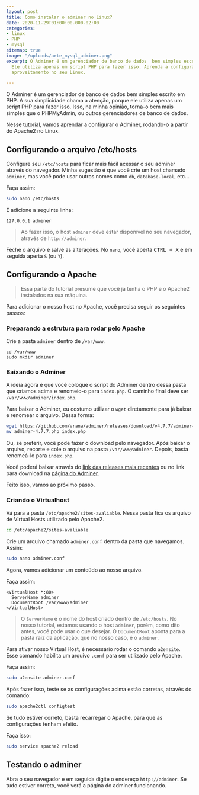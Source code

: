 ```yaml
---
layout: post
title: Como instalar o adminer no Linux?
date: 2020-11-29T01:00:00.000-02:00
categories:
- linux
- PHP
- mysql
sitemap: true
image: "/uploads/arte_mysql_adminer.png"
excerpt: O Adminer é um gerenciador de banco de dados  bem simples escrito em PHP.
  Ele utiliza apenas um script PHP para fazer isso. Aprenda a configurá-lo para melhor
  aproveitamento no seu Linux.

---
```

O Adminer é um gerenciador de banco de dados bem simples escrito em PHP. A sua simplicidade chama a atenção, porque ele utiliza apenas um script PHP para fazer isso. Isso, na minha opinião, torna-o bem mais simples que o PHPMyAdmin, ou outros gerenciadores de banco de dados.

Nesse tutorial, vamos aprendar a configurar o Adminer, rodando-o a partir do Apache2 no Linux.

## Configurando o arquivo /etc/hosts

Configure seu `/etc/hosts` para ficar mais fácil acessar o seu adminer através do navegador. Minha sugestão é que você crie um host chamado `adminer`, mas você pode usar outros nomes como `db`, `database.local`, etc...

Faça assim:

```bash
sudo nano /etc/hosts
```

E adicione a seguinte linha:

```nano
127.0.0.1 adminer
```

> Ao fazer isso, o host `adminer` deve estar disponível no seu navegador, através de `http://adminer`.

Feche o arquivo e salve as alterações. No `nano`, você aperta <kbd>CTRL + X</kbd> e em seguida aperta `S` (ou `Y`).

## Configurando o Apache

> Essa parte do tutorial presume que você já tenha o PHP e o Apache2 instalados na sua máquina.

Para adicionar o nosso host no Apache, você precisa seguir os seguintes passos:

### Preparando a estrutura para rodar pelo Apache

Crie a pasta `adminer` dentro de `/var/www`.

    cd /var/www
    sudo mkdir adminer

### Baixando o Adminer

A ideia agora é que você coloque o script do Adminer dentro dessa pasta que criamos acima e renomeio-o para `index.php`. O caminho final deve ser `/var/www/adminer/index.php`.

Para baixar o Adminer, eu costumo utilizar o `wget` diretamente para já baixar e renomear o arquivo. Dessa forma:

```bash
wget https://github.com/vrana/adminer/releases/download/v4.7.7/adminer-4.7.7.php
mv adminer-4.7.7.php index.php
```

Ou, se preferir, você pode fazer o download pelo navegador. Após baixar o arquivo, recorte e cole o arquivo na pasta `/var/www/adminer`. Depois, basta renomeá-lo para `index.php`.

Você poderá baixar através do [link das releases mais recentes](https://github.com/vrana/adminer/releases/) ou no link para download na [página do Adminer](https://www.adminer.org/#download).

Feito isso, vamos ao próximo passo.

### Criando o Virtualhost

Vá para a pasta `/etc/apache2/sites-avaliable`. Nessa pasta fica os arquivo de Virtual Hosts utilizado pelo Apache2.

```bash
cd /etc/apache2/sites-avaliable
```

Crie um arquivo chamado `adminer.conf` dentro da pasta que navegamos. Assim:

```bash
sudo nano adminer.conf
```

Agora, vamos adicionar um conteúdo ao nosso arquivo.

Faça assim:

    <VirtualHost *:80>
      ServerName adminer
      DocumentRoot /var/www/adminer
    </VirtualHost>

> O `ServerName` é o nome do host criado dentro de `/etc/hosts`. No nosso tutorial, estamos usando o host `adminer`, porém, como dito antes, você pode usar o que desejar. O `DocumentRoot` aponta para a pasta raiz da aplicação, que no nosso caso, é o `adminer`.

Para ativar nosso Virtual Host, é necessário rodar o comando `a2ensite`. Esse comando habilita um arquivo `.conf` para ser utilizado pelo Apache.

Faça assim:

```bash
sudo a2ensite adminer.conf
```

Após fazer isso, teste se as configurações acima estão corretas, através do comando:

```bash
sudo apache2ctl configtest
```

Se tudo estiver correto, basta recarregar o Apache, para que as configurações tenham efeito.

Faça isso:

```bash
sudo service apache2 reload
```

## Testando o adminer

Abra o seu navegador e em seguida digite o endereço `http://adminer`. Se tudo estiver correto, você verá a página do adminer funcionando.